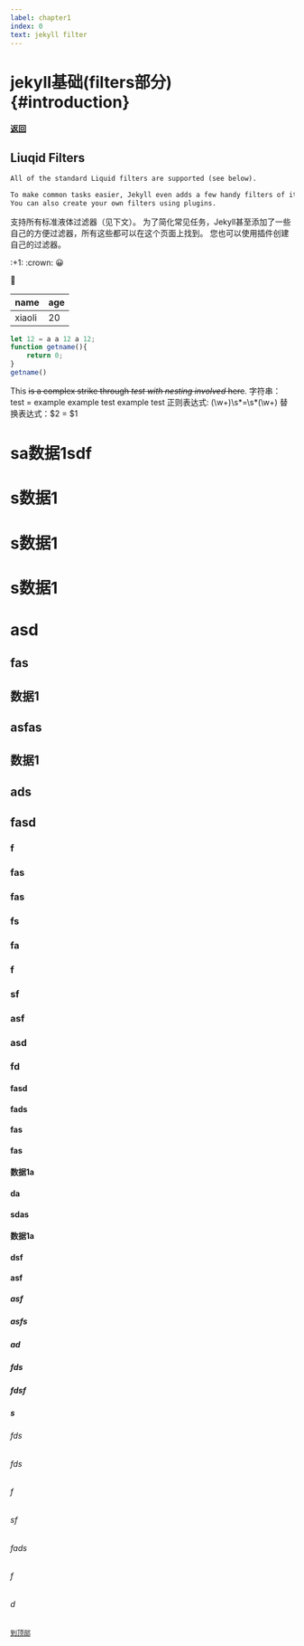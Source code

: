 ```yaml
---
label: chapter1
index: 0
text: jekyll filter
---
```


# jekyll基础(filters部分) {#introduction} 

#### [返回](../_github/emoji.md "github emoji")
## Liuqid Filters
```txt
All of the standard Liquid filters are supported (see below).

To make common tasks easier, Jekyll even adds a few handy filters of its own, all of which you can find on this page. 
You can also create your own filters using plugins.
```
支持所有标准液体过滤器（见下文）。
为了简化常见任务，Jekyll甚至添加了一些自己的方便过滤器，所有这些都可以在这个页面上找到。
您也可以使用插件创建自己的过滤器。
 
\:+1\:
\:crown\:
:grinning:

:crown:


| name | age |
| - | - |
| xiaoli | 20 |


```javascript
let 12 = a a 12 a 12;
function getname(){
    return 0;
}
getname()
```

This ~~is a complex strike through *test ~~with nesting~~ involved* here~~.
字符串：test = example example test example test
正则表达式: (\w+)\s*=\s*(\w+)
替换表达式：$2 = $1
# sa数据1sdf
# s数据1
# s数据1
# s数据1
# asd
## fas
## 数据1
## asfas
## 数据1
## ads
## fasd
### f
### fas
### fas
### fs
### fa
### f
### sf
### asf
### asd
### fd
#### fasd
#### fads
#### fas
#### fas
#### 数据1a
#### da
#### sdas
#### 数据1a
#### dsf
#### asf
##### asf
##### asfs
##### ad
##### fds
##### fdsf
##### s
###### fds
###### fds
###### f
###### sf
###### fads
###### f
###### d
[`到顶部`](./filter.md "to top")